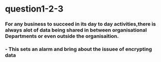 # question1-2-3
### For any business to succeed in its day to day activities,there is always alot of data being shared in between organisational Departments or even outside the organisaition.
### - This sets an alarm and bring about the issuee of encrypting data
